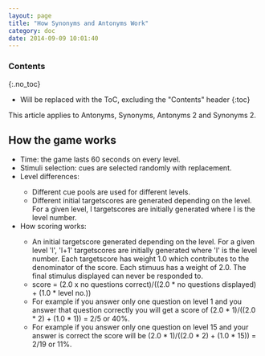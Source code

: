 ```yaml
---
layout: page
title: "How Synonyms and Antonyms Work"
category: doc
date: 2014-09-09 10:01:40
---
```


### Contents
{:.no_toc}

* Will be replaced with the ToC, excluding the "Contents" header
{:toc}

<p>
This article applies to Antonyms, Synonyms, Antonyms 2 and Synonyms 2.
</p>

## How the game works
<p>
<ul>
<li>Time: the game lasts 60 seconds on every level.</li>
<li>Stimuli selection: cues are selected randomly with replacement. </li>
<li>Level differences: </li>
<ul>
<li>Different cue pools are used for different levels.</li>
<li>Different initial targetscores are generated depending on the level. For a given level, l  targetscores are initially generated where l is the level number.</li>
</ul>
<li>How scoring works:</li>
<ul>
<li>An initial targetscore generated depending on the level. For a given level 'l', 'l+1' targetscores are initially generated where 'l' is the level number. Each targetscore has weight 1.0 which contributes to the denominator of the score. Each stimuus has a weight of 2.0. The final stimulus displayed can never be responded to.</li>
<li>score = (2.0 x no questions correct)/((2.0  * no questions displayed) + (1.0 * level no.))</li>
<li>For example if you answer only one question on level 1 and you answer that question correctly you will get a score of (2.0 * 1)/((2.0 * 2) + (1.0 * 1)) = 2/5 or 40%.</li>
<li>For example if you answer only one question on level 15 and your answer is correct the score will be (2.0 * 1)/((2.0 * 2) + (1.0 * 15)) = 2/19 or 11%.</li>
</ul>
</ul>
</p>


